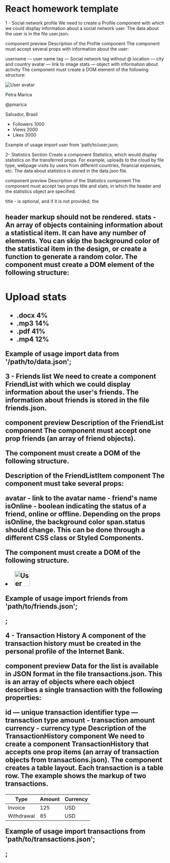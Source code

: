 # React homework template

1 - Social network profile
We need to create a Profile component with which we could display information about a social network user. The data about the user is in the file user.json.

component preview
Description of the Profile component
The component must accept several props with information about the user:

username — user name
tag — Social network tag without @
location — city and country
avatar — link to image
stats — object with information about activity
The component must create a DOM element of the following structure:

<div class="profile">
  <div class="description">
    <img
      src="https://cdn-icons-png.flaticon.com/512/1077/1077012.png"
      alt="User avatar"
      class="avatar"
    />
    <p class="name">Petra Marica</p>
    <p class="tag">@pmarica</p>
    <p class="location">Salvador, Brasil</p>
  </div>

  <ul class="stats">
    <li>
      <span class="label">Followers</span>
      <span class="quantity">1000</span>
    </li>
    <li>
      <span class="label">Views</span>
      <span class="quantity">2000</span>
    </li>
    <li>
      <span class="label">Likes</span>
      <span class="quantity">3000</span>
    </li>
  </ul>
</div>

Example of usage
import user from 'path/to/user.json;

<Profile
  username={user.username}
  tag={user.tag}
  location={user.location}
  avatar={user.avatar}
  stats={user.stats}
/>

2- Statistics Section
Create a component Statistics, which would display statistics on the transferred props. For example, uploads to the cloud by file type, webpage visits by users from different countries, financial expenses, etc. The data about statistics is stored in the data.json file.

component preview
Description of the Statistics component
The component must accept two props title and stats, in which the header and the statistics object are specified.

title - is optional, and if it is not provided, the <h2> header markup should not be rendered.
stats - An array of objects containing information about a statistical item. It can have any number of elements.
You can skip the background color of the statistical item in the design, or create a function to generate a random color.
The component must create a DOM element of the following structure:

<section class="statistics">
  <h2 class="title">Upload stats</h2>

  <ul class="stat-list">
    <li class="item">
      <span class="label">.docx</span>
      <span class="percentage">4%</span>
    </li>
    <li class="item">
      <span class="label">.mp3</span>
      <span class="percentage">14%</span>
    </li>
    <li class="item">
      <span class="label">.pdf</span>
      <span class="percentage">41%</span>
    </li>
    <li class="item">
      <span class="label">.mp4</span>
      <span class="percentage">12%</span>
    </li>
  </ul>
</section>

Example of usage
import data from '/path/to/data.json';

<Statistics title="Upload stats" stats={data} />
<Statistics stats={data} />

3 - Friends list
We need to create a component FriendList with which we could display information about the user's friends. The information about friends is stored in the file friends.json.

component preview
Description of the FriendList component
The component must accept one prop friends (an array of friend objects).

The component must create a DOM of the following structure.

<ul class="friend-list">
  <!-- Any number of FriendListItem -->
</ul>

Description of the FriendListItem component
The component must take several props:

avatar - link to the avatar
name - friend's name
isOnline - boolean indicating the status of a friend, online or offline.
Depending on the props isOnline, the background color span.status should change. This can be done through a different CSS class or Styled Components.

The component must create a DOM of the following structure.

<li class="item">
  <span class="status"></span>
  <img class="avatar" src="" alt="User avatar" width="48" />
  <p class="name"></p>
</li>

Example of usage
import friends from 'path/to/friends.json';

<FriendList friends={friends} />;

4 - Transaction History
A component of the transaction history must be created in the personal profile of the Internet Bank.

component preview
Data for the list is available in JSON format in the file transactions.json. This is an array of objects where each object describes a single transaction with the following properties:

id — unique transaction identifier
type — transaction type
amount - transaction amount
currency - currency type
Description of the TransactionHistory component
We need to create a component TransactionHistory that accepts one prop items (an array of transaction objects from transactions.json). The component creates a table layout. Each transaction is a table row. The example shows the markup of two transactions.

<table class="transaction-history">
  <thead>
    <tr>
      <th>Type</th>
      <th>Amount</th>
      <th>Currency</th>
    </tr>
  </thead>

  <tbody>
    <tr>
      <td>Invoice</td>
      <td>125</td>
      <td>USD</td>
    </tr>
    <tr>
      <td>Withdrawal</td>
      <td>85</td>
      <td>USD</td>
    </tr>
  </tbody>
</table>

Example of usage
import transactions from 'path/to/transactions.json';

<TransactionHistory items={transactions} />;
